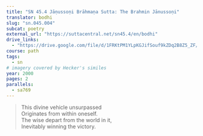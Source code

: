 ```yaml
---
title: "SN 45.4 Jāṇussoṇi Brāhmaṇa Sutta: The Brahmin Jānussoṇi"
translator: bodhi
slug: "sn.045.004"
subcat: poetry
external_url: "https://suttacentral.net/sn45.4/en/bodhi"
drive_links:
  - "https://drive.google.com/file/d/1FRKtPM1YLpKGJifSouf9kZDq2B8Z5_ZF/view?usp=drivesdk"
course: path
tags:
  - sn
# imagery covered by Hecker's similes
year: 2000
pages: 2
parallels:
  - sa769
---
```


> This divine vehicle unsurpassed  
Originates from within oneself.  
The wise depart from the world in it,  
Inevitably winning the victory.

